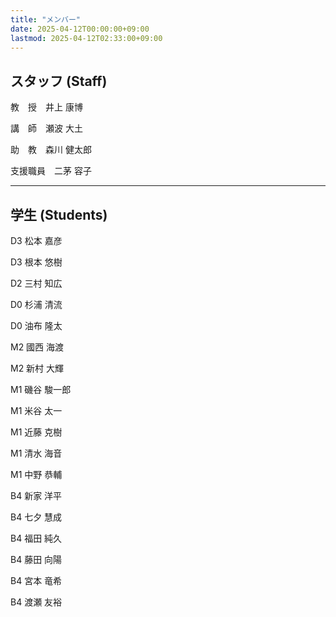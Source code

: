 ```yaml
---
title: "メンバー"
date: 2025-04-12T00:00:00+09:00
lastmod: 2025-04-12T02:33:00+09:00
---
```


## スタッフ (Staff)

教　授　井上 康博

講　師　瀬波 大土

助　教　森川 健太郎

支援職員　二茅 容子

---

## 学生 (Students)

D3 松本 嘉彦

D3 根本 悠樹

D2 三村 知広

D0 杉浦 清流

D0 油布 隆太

M2 國西 海渡

M2 新村 大輝

M1 磯谷 駿一郎

M1 米谷 太一

M1 近藤 克樹

M1 清水 海音

M1 中野 恭輔

B4 新家 洋平

B4 七夕 慧成

B4 福田 純久

B4 藤田 向陽

B4 宮本 竜希

B4 渡瀬 友裕

